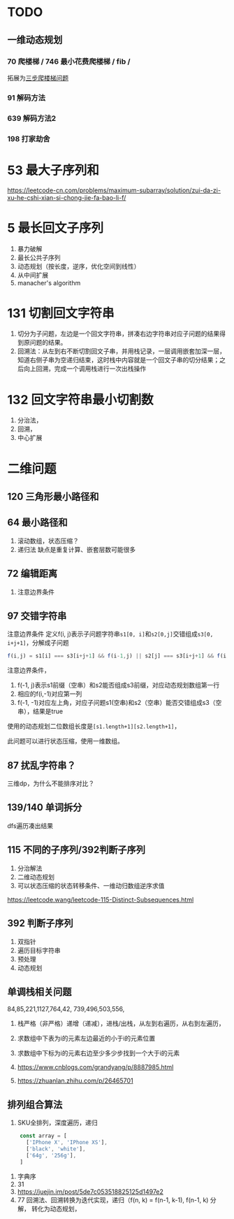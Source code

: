 # TODO

## 一维动态规划

### 70 爬楼梯 / 746 最小花费爬楼梯 / fib /

拓展为[三步爬楼梯问题](https://leetcode-cn.com/problems/three-steps-problem-lcci/solution/)

### 91 解码方法
### 639 解码方法2
### 198 打家劫舍

# 53 最大子序列和

https://leetcode-cn.com/problems/maximum-subarray/solution/zui-da-zi-xu-he-cshi-xian-si-chong-jie-fa-bao-li-f/

# 5 最长回文子序列

1. 暴力破解
1. 最长公共子序列
1. 动态规划（按长度，逆序，优化空间到线性）
1. 从中间扩展
1. manacher's algorithm

# 131 切割回文字符串

1. 切分为子问题，左边是一个回文字符串，拼凑右边字符串对应子问题的结果得到原问题的结果。
1. 回溯法：从左到右不断切割回文子串，并用栈记录，一层调用嵌套加深一层，知道右侧子串为空递归结束，这时栈中内容就是一个回文子串的切分结果；之后向上回溯，完成一个调用栈进行一次出栈操作

# 132 回文字符串最小切割数

1. 分治法，
1. 回溯，
1. 中心扩展

# 二维问题

## 120 三角形最小路径和

## 64 最小路径和
  1. 滚动数组，状态压缩？
  1. 递归法 缺点是重复计算、嵌套层数可能很多

## 72 编辑距离

1. 注意边界条件

## 97 交错字符串

注意边界条件
定义f(i, j)表示子问题字符串`s1[0, i]`和`s2[0,j]`交错组成`s3[0, i+j+1]`，分解成子问题

```js
f(i,j) = s1[i] === s3[i+j+1] && f(i-1,j) || s2[j] === s3[i+j+1] && f(i, j-1)
```

注意边界条件，

1. f(-1, j)表示s1前缀（空串）和s2能否组成s3前缀，对应动态规划数组第一行
1. 相应的f(i,-1)对应第一列
1. f(-1, -1)对应左上角，对应子问题s1(空串)和s2（空串）能否交错组成s3（空串），结果是true

使用的动态规划二位数组长度是`[s1.length+1][s2.length+1]`，

此问题可以进行状态压缩，使用一维数组。

## 87 扰乱字符串？

三维dp，为什么不能排序对比？

## 139/140 单词拆分

dfs遍历凑出结果

## 115 不同的子序列/392判断子序列

1. 分治解法
1. 二维动态规划
1. 可以状态压缩的状态转移条件、一维动归数组逆序求值

https://leetcode.wang/leetcode-115-Distinct-Subsequences.html

## 392 判断子序列

1. 双指针
1. 遍历目标字符串
1. 预处理
1. 动态规划

## 单调栈相关问题

84,85,221,1127,764,42, 739,496,503,556,

1. 栈严格（非严格）递增（递减），进栈/出栈，从左到右遍历，从右到左遍历，
1. 求数组中下表为i的元素左边最近的小于i的元素位置
1. 求数组中下标为i的元素右边至少多少步找到一个大于i的元素

1. https://www.cnblogs.com/grandyang/p/8887985.html
1. https://zhuanlan.zhihu.com/p/26465701

## 排列组合算法

1. SKU全排列，深度遍历，递归

```js
    const array = [
      ['IPhone X', 'IPhone XS'],
      ['black', 'white'],
      ['64g', '256g'],
    ]
```
1. 字典序
1. 31
1. https://juejin.im/post/5de7c053518825125d1497e2
1. 77 回溯法、回溯转换为迭代实现，递归（f(n, k) = f(n-1, k-1), f(n-1, k) 分解， 转化为动态规划，
